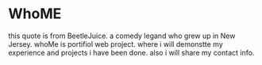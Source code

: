 # WhoME
this quote is from BeetleJuice. a comedy legand who grew up in New Jersey. 
whoMe is portifiol web project. where i will demonstte my experience and projects i have been done.
also i will share my contact info.
